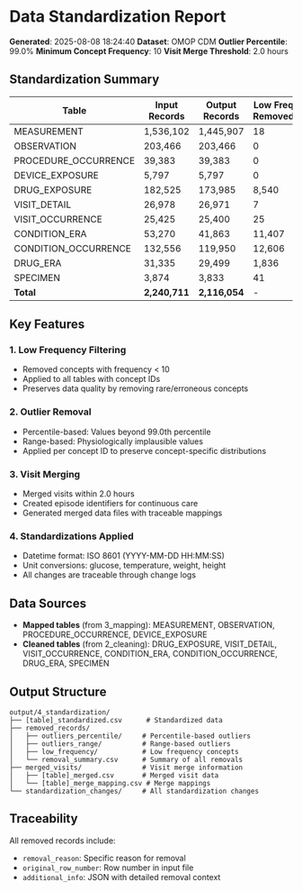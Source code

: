# Data Standardization Report

**Generated**: 2025-08-08 18:24:40
**Dataset**: OMOP CDM
**Outlier Percentile**: 99.0%
**Minimum Concept Frequency**: 10
**Visit Merge Threshold**: 2.0 hours

## Standardization Summary

| Table | Input Records | Output Records | Low Freq Removed | Outliers Removed | Total Removed |
|-------|---------------|----------------|------------------|------------------|---------------|
| MEASUREMENT | 1,536,102 | 1,445,907 | 18 | 90,177 | 90,195 |
| OBSERVATION | 203,466 | 203,466 | 0 | 0 | 0 |
| PROCEDURE_OCCURRENCE | 39,383 | 39,383 | 0 | 0 | 0 |
| DEVICE_EXPOSURE | 5,797 | 5,797 | 0 | 0 | 0 |
| DRUG_EXPOSURE | 182,525 | 173,985 | 8,540 | 0 | 8,540 |
| VISIT_DETAIL | 26,978 | 26,971 | 7 | 0 | 7 |
| VISIT_OCCURRENCE | 25,425 | 25,400 | 25 | 0 | 25 |
| CONDITION_ERA | 53,270 | 41,863 | 11,407 | 0 | 11,407 |
| CONDITION_OCCURRENCE | 132,556 | 119,950 | 12,606 | 0 | 12,606 |
| DRUG_ERA | 31,335 | 29,499 | 1,836 | 0 | 1,836 |
| SPECIMEN | 3,874 | 3,833 | 41 | 0 | 41 |
| **Total** | **2,240,711** | **2,116,054** | - | - | **124,657** |

## Key Features

### 1. Low Frequency Filtering
- Removed concepts with frequency < 10
- Applied to all tables with concept IDs
- Preserves data quality by removing rare/erroneous concepts

### 2. Outlier Removal
- Percentile-based: Values beyond 99.0th percentile
- Range-based: Physiologically implausible values
- Applied per concept ID to preserve concept-specific distributions

### 3. Visit Merging
- Merged visits within 2.0 hours
- Created episode identifiers for continuous care
- Generated merged data files with traceable mappings

### 4. Standardizations Applied
- Datetime format: ISO 8601 (YYYY-MM-DD HH:MM:SS)
- Unit conversions: glucose, temperature, weight, height
- All changes are traceable through change logs

## Data Sources

- **Mapped tables** (from 3_mapping): MEASUREMENT, OBSERVATION, PROCEDURE_OCCURRENCE, DEVICE_EXPOSURE
- **Cleaned tables** (from 2_cleaning): DRUG_EXPOSURE, VISIT_DETAIL, VISIT_OCCURRENCE, CONDITION_ERA, CONDITION_OCCURRENCE, DRUG_ERA, SPECIMEN

## Output Structure

```
output/4_standardization/
├── [table]_standardized.csv      # Standardized data
├── removed_records/
│   ├── outliers_percentile/     # Percentile-based outliers
│   ├── outliers_range/          # Range-based outliers
│   ├── low_frequency/           # Low frequency concepts
│   └── removal_summary.csv      # Summary of all removals
├── merged_visits/               # Visit merge information
│   ├── [table]_merged.csv       # Merged visit data
│   └── [table]_merge_mapping.csv # Merge mappings
└── standardization_changes/     # All standardization changes
```

## Traceability

All removed records include:
- `removal_reason`: Specific reason for removal
- `original_row_number`: Row number in input file
- `additional_info`: JSON with detailed removal context
